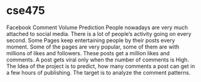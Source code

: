 # cse475
Facebook Comment Volume Prediction
People nowadays are very much attached to social media. There is a lot of people’s activity going on every second. Some Pages keep entertaining people by their posts every moment. Some of the pages are very popular, some of them are with millions of likes and followers. These posts get a million likes and comments. A post gets viral only when the number of comments is High.   
The Idea of the project is to predict, how many comments a post can get in a few hours of publishing. The target is to analyze the comment patterns.
